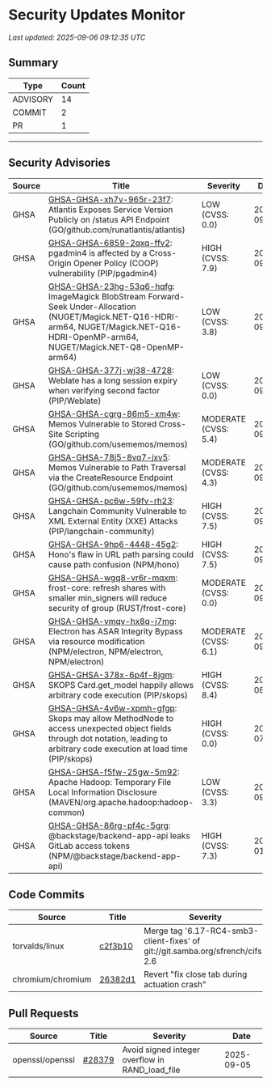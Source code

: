 # Security Updates Monitor

*Last updated: 2025-09-06 09:12:35 UTC*

## Summary
| Type | Count |
|------|-------|
| ADVISORY | 14 |
| COMMIT | 2 |
| PR | 1 |

---

## Security Advisories

| Source | Title | Severity | Date |
|--------|-------|----------|------|
| GHSA | [GHSA-GHSA-xh7v-965r-23f7](https://github.com/advisories/GHSA-xh7v-965r-23f7): Atlantis Exposes Service Version Publicly on /status API Endpoint (GO/github.com/runatlantis/atlantis) | LOW (CVSS: 0.0) | 2025-09-05 |
| GHSA | [GHSA-GHSA-6859-2qxq-ffv2](https://github.com/advisories/GHSA-6859-2qxq-ffv2): pgadmin4 is affected by a Cross-Origin Opener Policy (COOP) vulnerability (PIP/pgadmin4) | HIGH (CVSS: 7.9) | 2025-09-05 |
| GHSA | [GHSA-GHSA-23hg-53q6-hqfg](https://github.com/advisories/GHSA-23hg-53q6-hqfg): ImageMagick BlobStream Forward-Seek Under-Allocation (NUGET/Magick.NET-Q16-HDRI-arm64, NUGET/Magick.NET-Q16-HDRI-OpenMP-arm64, NUGET/Magick.NET-Q8-OpenMP-arm64) | LOW (CVSS: 3.8) | 2025-09-05 |
| GHSA | [GHSA-GHSA-377j-wj38-4728](https://github.com/advisories/GHSA-377j-wj38-4728): Weblate has a long session expiry when verifying second factor (PIP/Weblate) | LOW (CVSS: 0.0) | 2025-09-04 |
| GHSA | [GHSA-GHSA-cgrg-86m5-xm4w](https://github.com/advisories/GHSA-cgrg-86m5-xm4w): Memos Vulnerable to Stored Cross-Site Scripting (GO/github.com/usememos/memos) | MODERATE (CVSS: 5.4) | 2025-09-04 |
| GHSA | [GHSA-GHSA-78j5-8vq7-jxv5](https://github.com/advisories/GHSA-78j5-8vq7-jxv5): Memos Vulnerable to Path Traversal via the CreateResource Endpoint (GO/github.com/usememos/memos) | MODERATE (CVSS: 4.3) | 2025-09-04 |
| GHSA | [GHSA-GHSA-pc6w-59fv-rh23](https://github.com/advisories/GHSA-pc6w-59fv-rh23): Langchain Community Vulnerable to XML External Entity (XXE) Attacks (PIP/langchain-community) | HIGH (CVSS: 7.5) | 2025-09-04 |
| GHSA | [GHSA-GHSA-9hp6-4448-45g2](https://github.com/advisories/GHSA-9hp6-4448-45g2): Hono's flaw in URL path parsing could cause path confusion (NPM/hono) | HIGH (CVSS: 7.5) | 2025-09-03 |
| GHSA | [GHSA-GHSA-wgq8-vr6r-mqxm](https://github.com/advisories/GHSA-wgq8-vr6r-mqxm): frost-core: refresh shares with smaller min_signers will reduce security of group (RUST/frost-core) | MODERATE (CVSS: 0.0) | 2025-09-03 |
| GHSA | [GHSA-GHSA-vmqv-hx8q-j7mg](https://github.com/advisories/GHSA-vmqv-hx8q-j7mg): Electron has ASAR Integrity Bypass via resource modification (NPM/electron, NPM/electron, NPM/electron) | MODERATE (CVSS: 6.1) | 2025-09-03 |
| GHSA | [GHSA-GHSA-378x-6p4f-8jgm](https://github.com/advisories/GHSA-378x-6p4f-8jgm): SKOPS Card.get_model happily allows arbitrary code execution (PIP/skops) | HIGH (CVSS: 8.4) | 2025-08-07 |
| GHSA | [GHSA-GHSA-4v6w-xpmh-gfgp](https://github.com/advisories/GHSA-4v6w-xpmh-gfgp): Skops may allow MethodNode to access unexpected object fields through dot notation, leading to arbitrary code execution at load time (PIP/skops) | HIGH (CVSS: 0.0) | 2025-07-25 |
| GHSA | [GHSA-GHSA-f5fw-25gw-5m92](https://github.com/advisories/GHSA-f5fw-25gw-5m92): Apache Hadoop: Temporary File Local Information Disclosure (MAVEN/org.apache.hadoop:hadoop-common) | LOW (CVSS: 3.3) | 2024-09-25 |
| GHSA | [GHSA-GHSA-86rg-pf4c-5grg](https://github.com/advisories/GHSA-86rg-pf4c-5grg): @backstage/backend-app-api leaks GitLab access tokens (NPM/@backstage/backend-app-api) | HIGH (CVSS: 7.3) | 2024-01-04 |

## Code Commits

| Source | Title | Severity | Date |
|--------|-------|----------|------|
| torvalds/linux | [c2f3b10](https://github.com/torvalds/linux/commit/c2f3b108c09d1a8e2b20ce691df6a59d30351b7d) | Merge tag '6.17-RC4-smb3-client-fixes' of git://git.samba.org/sfrench/cifs-2.6 | 2025-09-05 |
| chromium/chromium | [26382d1](https://github.com/chromium/chromium/commit/26382d185697d7d97b0589b919d4127721b1efc1) | Revert "fix close tab during actuation crash" | 2025-09-05 |

## Pull Requests

| Source | Title | Severity | Date |
|--------|-------|----------|------|
| openssl/openssl | [#28379](https://github.com/openssl/openssl/pull/28379) | Avoid signed integer overflow in RAND_load_file | 2025-09-05 |

